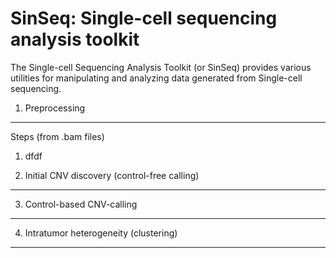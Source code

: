 SinSeq: Single-cell sequencing analysis toolkit
=======

The Single-cell Sequencing Analysis Toolkit (or SinSeq) provides various utilities for manipulating and analyzing data generated from Single-cell sequencing.


1. Preprocessing
-----------

Steps (from .bam files)

1) dfdf




2. Initial CNV discovery (control-free calling)
-----------



3. Control-based CNV-calling 
-----------




4. Intratumor heterogeneity (clustering)
-----------
